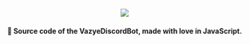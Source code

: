 <h1 align="center">
  <br>
  <img src="https://cdn.discordapp.com/attachments/833551890427674675/886941326334128138/Tanpa_judul.png">
  <br>
</h1>

<h4 align="center">🚩 Source code of the VazyeDiscordBot, made with love in JavaScript.</h4>


